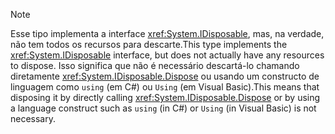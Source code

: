 > [!NOTE]
> <span data-ttu-id="a26fe-101">Esse tipo implementa a interface <xref:System.IDisposable>, mas, na verdade, não tem todos os recursos para descarte.</span><span class="sxs-lookup"><span data-stu-id="a26fe-101">This type implements the <xref:System.IDisposable> interface, but does not actually have any resources to dispose.</span></span> <span data-ttu-id="a26fe-102">Isso significa que não é necessário descartá-lo chamando diretamente <xref:System.IDisposable.Dispose> ou usando um constructo de linguagem como `using` (em C#) ou `Using` (em Visual Basic).</span><span class="sxs-lookup"><span data-stu-id="a26fe-102">This means that disposing it by directly calling <xref:System.IDisposable.Dispose> or by using a language construct such as `using` (in C#) or `Using` (in Visual Basic) is not necessary.</span></span>

